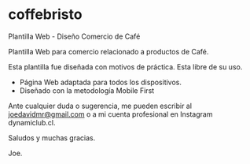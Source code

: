 # coffebristo
Plantilla Web - Diseño Comercio de Café 

Plantilla Web para comercio relacionado a productos de Café.

Esta plantilla fue diseñada con motivos de práctica. Esta libre de su uso.

 - Página Web adaptada para todos los dispositivos.
 - Diseñado con la metodología Mobile First

Ante cualquier duda o sugerencia, me pueden escribir al joedavidmr@gmail.com o a mi cuenta profesional en Instagram dynamiclub.cl.

Saludos y muchas gracias.

Joe.

